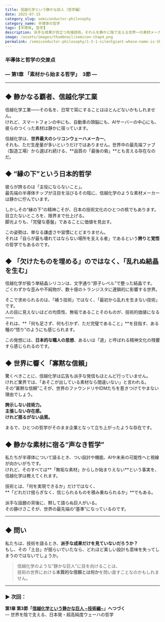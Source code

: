 ```yaml
---
title: 信越化学という静かな巨人（哲学編）
date: 2025-07-15
category_slug: semiconductor-philosophy
category_name: 半導体の哲学
tags: [半導体, 哲学]
description: 派手な成果が目立つ先端技術。それらを静かに陰で支える世界一の素材メーカーが日本にはある。不純物や誤差を徹底的に排除することによってのみ積み上げらる価値。──それを世界に届ける巨人の名は「信越化学」
image: /assets/images/thumbnail/semicon-chap4.png
permalink: /semiconductor-philosophy/1-3-1-silentgiant-whose-name-is-Shinetsu/
---
```

### 半導体と哲学の交差点
### ― 第1章  **「素材から始まる哲学」**　3節 ―
---

## ◆ 静かなる覇者、信越化学工業

信越化学工業――その名を、日常で耳にすることはほとんどないかもしれません。  
けれど、スマートフォンの中にも、自動車の頭脳にも、AIサーバーの中心にも、彼らのつくった素材は静かに宿っています。

信越化学は、**世界最大のシリコンウェーハメーカー**。  
それも、ただ生産量が多いというだけではありません。世界中の最先端ファブ（製造工場）から選ばれ続ける、**品質の「最後の砦」**とも言える存在なのだ。

## ◆ “縁の下”という日本的哲学

彼らが誇るのは「主役にならないこと」。  
最先端の半導体チップが注目を浴びるその陰に、信越化学のような素材メーカーは静かに佇んでいます。

しかしその“縁の下”の精神こそが、日本の技術文化のひとつの核でもあります。  
目立たないところを、限界まで仕上げる。  
脚光よりも、「完璧な基盤」であることに価値を見出す。

この姿勢は、単なる謙虚さや習慣にとどまりません。  
それは「自らが最も壊れてはならない場所を支える者」であるという**誇りと覚悟**の哲学でもあるのです。

## ◆ 「欠けたものを埋める」のではなく、「乱れぬ結晶を生む」

信越化学が扱う単結晶シリコンは、文字通り“原子レベル”で整った結晶です。  
ごくわずかな歪みや不純物が、数十億のトランジスタに連鎖的に影響する世界。

そこで求められるのは、「補う技術」ではなく、「最初から乱れを生まない技術」です。  
人の目に見えないほどの均質性、無垢であることそのものが、技術的価値になる――  
それは、**「何も足さず、何も引かず、ただ完璧であること」**を目指す、ある種の“悟り”のようにも感じられます。

この発想には、**日本的な職人の思想**、あるいは「道」と呼ばれる精神文化の残響すら感じられるのです。

## ◆ 世界に響く「寡黙な信頼」

驚くべきことに、信越化学は広告も派手な発信もほとんど行っていません。  
けれど業界では、「あそこが出している素材なら間違いない」と言われる。  
その“寡黙な信頼”こそが、世界のファウンドリやIDMたちを惹きつけてやまない理由でしょう。

**誇示しない技術力。  
主張しない存在感。  
けれど揺るがない品質。**

まるで、ひとつの哲学がそのまま企業となって立ち上がったような存在です。

## ◆ 静かな素材に宿る“声なき哲学”

私たちが半導体について語るとき、つい設計や機能、AIや未来の可能性へと視線が向かいがちです。  
けれど、そのすべては**「無垢な素材」からしか始まりえない**という事実を、信越化学は教えてくれます。

技術とは、「何を実現できるか」だけではなく、  
**「どれだけ揺らぎなく、信じられるものを積み重ねられるか」**でもある。

派手な話題の背後に、黙して語らぬ巨人がいる。  
その静けさこそが、世界の最先端の“基準”になっているのです。

---

## ◆ 問い

私たちは、技術を語るとき、**派手な成果だけを見ていないだろうか？**  
もし、その「土台」が揺らいでいたなら、どれほど美しい設計も意味を失ってしまうのではないでしょうか。

> 信越化学のような“静かな巨人”に目を向けることは、  
> 技術の世界における**本質的な信頼とは何か**を問い直すことなのかもしれません。

---
### ▶ 次回：

**第1章 第3節「[信越化学という静かな巨人 ~技術編~](/semiconductor-philosophy/1-3-2-silentgiant-whose-name-is-Shinetsu/)」へつづく**  
— 世界を陰で支える、日本発・超高純度ウェーハの哲学

